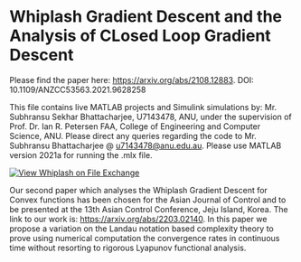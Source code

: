 # Whiplash Gradient Descent and the Analysis of CLosed Loop Gradient Descent
Please find the paper here: https://arxiv.org/abs/2108.12883.
DOI: 10.1109/ANZCC53563.2021.9628258

This file contains live MATLAB projects and Simulink simulations by:
Mr. Subhransu Sekhar Bhattacharjee, U7143478, ANU, 
under the supervision of Prof. Dr. Ian R. Petersen FAA, College of Engineering and Computer Science, ANU.
Please direct any queries regarding the code to Mr. Subhransu Bhattacharjee @ u7143478@anu.edu.au. Please use MATLAB version 2021a for running the .mlx file.

[![View Whiplash on File Exchange](https://www.mathworks.com/matlabcentral/images/matlab-file-exchange.svg)](https://www.mathworks.com/matlabcentral/fileexchange/98429-whiplash)

Our second paper which analyses the Whiplash Gradient Descent for Convex functions has been chosen for the Asian Journal of Control and to be presented at the 13th Asian Control Conference, Jeju Island, Korea. The link to our work is: https://arxiv.org/abs/2203.02140. In this paper we propose a variation on the Landau notation based complexity theory to prove using numerical computation the convergence rates in continuous time without resorting to rigorous Lyapunov functional analysis.
